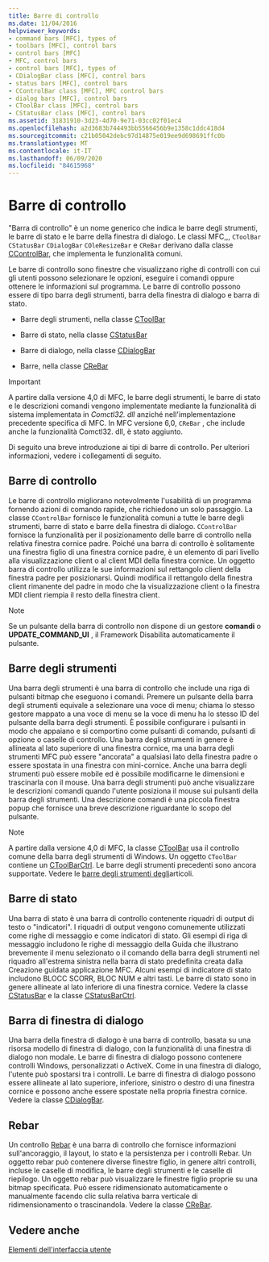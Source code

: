 ```yaml
---
title: Barre di controllo
ms.date: 11/04/2016
helpviewer_keywords:
- command bars [MFC], types of
- toolbars [MFC], control bars
- control bars [MFC]
- MFC, control bars
- control bars [MFC], types of
- CDialogBar class [MFC], control bars
- status bars [MFC], control bars
- CControlBar class [MFC], MFC control bars
- dialog bars [MFC], control bars
- CToolBar class [MFC], control bars
- CStatusBar class [MFC], control bars
ms.assetid: 31831910-3d23-4d70-9e71-03cc02f01ec4
ms.openlocfilehash: a2d3683b744493bb5566456b9e1358c1ddc418d4
ms.sourcegitcommit: c21b05042debc97d14875e019ee9d698691ffc0b
ms.translationtype: MT
ms.contentlocale: it-IT
ms.lasthandoff: 06/09/2020
ms.locfileid: "84615968"
---
```

# <a name="control-bars"></a>Barre di controllo

"Barra di controllo" è un nome generico che indica le barre degli strumenti, le barre di stato e le barre della finestra di dialogo. Le classi MFC,,, `CToolBar` `CStatusBar` `CDialogBar` `COleResizeBar` e `CReBar` derivano dalla classe [CControlBar](reference/ccontrolbar-class.md), che implementa le funzionalità comuni.

Le barre di controllo sono finestre che visualizzano righe di controlli con cui gli utenti possono selezionare le opzioni, eseguire i comandi oppure ottenere le informazioni sul programma. Le barre di controllo possono essere di tipo barra degli strumenti, barra della finestra di dialogo e barra di stato.

- Barre degli strumenti, nella classe [CToolBar](reference/ctoolbar-class.md)

- Barre di stato, nella classe [CStatusBar](reference/cstatusbar-class.md)

- Barre di dialogo, nella classe [CDialogBar](reference/cdialogbar-class.md)

- Barre, nella classe [CReBar](reference/crebar-class.md)

> [!IMPORTANT]
> A partire dalla versione 4,0 di MFC, le barre degli strumenti, le barre di stato e le descrizioni comandi vengono implementate mediante la funzionalità di sistema implementata in *Comctl32. dll* anziché nell'implementazione precedente specifica di MFC. In MFC versione 6,0, `CReBar` , che include anche la funzionalità Comctl32. dll, è stato aggiunto.

Di seguito una breve introduzione ai tipi di barre di controllo. Per ulteriori informazioni, vedere i collegamenti di seguito.

## <a name="control-bars"></a>Barre di controllo

Le barre di controllo migliorano notevolmente l'usabilità di un programma fornendo azioni di comando rapide, che richiedono un solo passaggio. La classe `CControlBar` fornisce le funzionalità comuni a tutte le barre degli strumenti, barre di stato e barre della finestra di dialogo. `CControlBar` fornisce la funzionalità per il posizionamento delle barre di controllo nella relativa finestra cornice padre. Poiché una barra di controllo è solitamente una finestra figlio di una finestra cornice padre, è un elemento di pari livello alla visualizzazione client o al client MDI della finestra cornice. Un oggetto barra di controllo utilizza le sue informazioni sul rettangolo client della finestra padre per posizionarsi. Quindi modifica il rettangolo della finestra client rimanente del padre in modo che la visualizzazione client o la finestra MDI client riempia il resto della finestra client.

> [!NOTE]
> Se un pulsante della barra di controllo non dispone di un gestore **comandi** o **UPDATE_COMMAND_UI** , il Framework Disabilita automaticamente il pulsante.

## <a name="toolbars"></a>Barre degli strumenti

Una barra degli strumenti è una barra di controllo che include una riga di pulsanti bitmap che eseguono i comandi. Premere un pulsante della barra degli strumenti equivale a selezionare una voce di menu; chiama lo stesso gestore mappato a una voce di menu se la voce di menu ha lo stesso ID del pulsante della barra degli strumenti. È possibile configurare i pulsanti in modo che appaiano e si comportino come pulsanti di comando, pulsanti di opzione o caselle di controllo. Una barra degli strumenti in genere è allineata al lato superiore di una finestra cornice, ma una barra degli strumenti MFC può essere "ancorata" a qualsiasi lato della finestra padre o essere spostata in una finestra con mini-cornice. Anche una barra degli strumenti può essere mobile ed è possibile modificarne le dimensioni e trascinarla con il mouse. Una barra degli strumenti può anche visualizzare le descrizioni comandi quando l'utente posiziona il mouse sui pulsanti della barra degli strumenti. Una descrizione comandi è una piccola finestra popup che fornisce una breve descrizione riguardante lo scopo del pulsante.

> [!NOTE]
> A partire dalla versione 4,0 di MFC, la classe [CToolBar](reference/ctoolbar-class.md) usa il controllo comune della barra degli strumenti di Windows. Un oggetto `CToolBar` contiene un [CToolBarCtrl](reference/ctoolbarctrl-class.md). Le barre degli strumenti precedenti sono ancora supportate. Vedere le [barre degli strumenti degli](mfc-toolbar-implementation.md)articoli.

## <a name="status-bars"></a>Barre di stato

Una barra di stato è una barra di controllo contenente riquadri di output di testo o "indicatori". I riquadri di output vengono comunemente utilizzati come righe di messaggio e come indicatori di stato. Gli esempi di riga di messaggio includono le righe di messaggio della Guida che illustrano brevemente il menu selezionato o il comando della barra degli strumenti nel riquadro all'estrema sinistra nella barra di stato predefinita creata dalla Creazione guidata applicazione MFC. Alcuni esempi di indicatore di stato includono BLOCC SCORR, BLOC NUM e altri tasti. Le barre di stato sono in genere allineate al lato inferiore di una finestra cornice. Vedere la classe [CStatusBar](reference/cstatusbar-class.md) e la classe [CStatusBarCtrl](reference/cstatusbarctrl-class.md).

## <a name="dialog-bars"></a>Barra di finestra di dialogo

Una barra della finestra di dialogo è una barra di controllo, basata su una risorsa modello di finestra di dialogo, con la funzionalità di una finestra di dialogo non modale. Le barre di finestra di dialogo possono contenere controlli Windows, personalizzati o ActiveX. Come in una finestra di dialogo, l'utente può spostarsi tra i controlli. Le barre di finestra di dialogo possono essere allineate al lato superiore, inferiore, sinistro o destro di una finestra cornice e possono anche essere spostate nella propria finestra cornice. Vedere la classe [CDialogBar](reference/cdialogbar-class.md).

## <a name="rebars"></a>Rebar

Un controllo [Rebar](using-crebarctrl.md) è una barra di controllo che fornisce informazioni sull'ancoraggio, il layout, lo stato e la persistenza per i controlli Rebar. Un oggetto rebar può contenere diverse finestre figlio, in genere altri controlli, incluse le caselle di modifica, le barre degli strumenti e le caselle di riepilogo. Un oggetto rebar può visualizzare le finestre figlio proprie su una bitmap specificata. Può essere ridimensionato automaticamente o manualmente facendo clic sulla relativa barra verticale di ridimensionamento o trascinandola. Vedere la classe [CReBar](reference/crebar-class.md).

## <a name="see-also"></a>Vedere anche

[Elementi dell'interfaccia utente](user-interface-elements-mfc.md)

